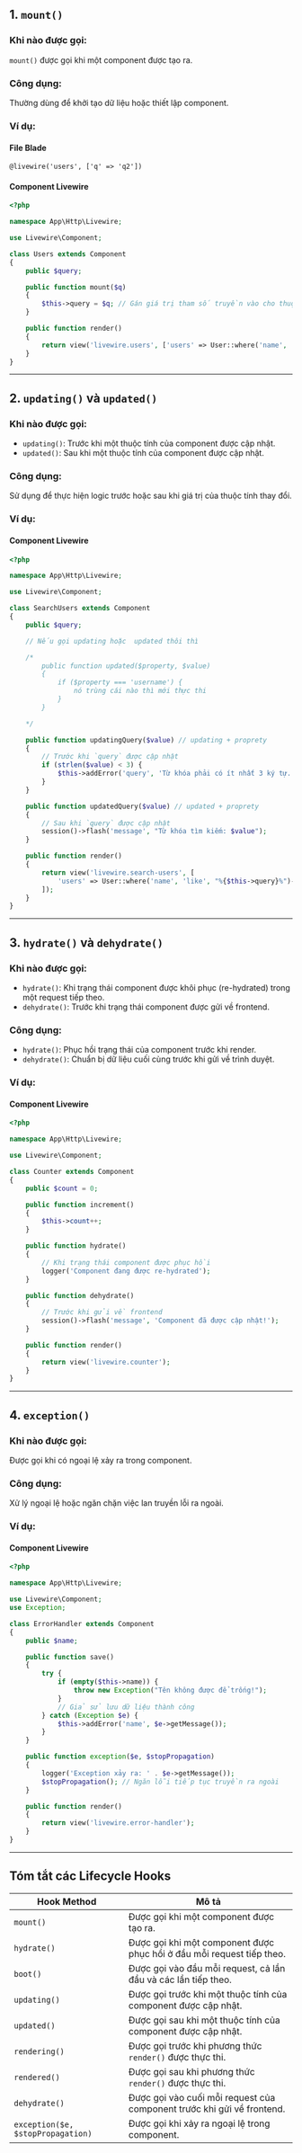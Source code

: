 
## 1. `mount()`
### Khi nào được gọi:
`mount()` được gọi khi một component được tạo ra.

### Công dụng:
Thường dùng để khởi tạo dữ liệu hoặc thiết lập component.

### Ví dụ:
#### File Blade
```blade
@livewire('users', ['q' => 'q2'])
```

#### Component Livewire
```php
<?php

namespace App\Http\Livewire;

use Livewire\Component;

class Users extends Component
{
    public $query;

    public function mount($q)
    {
        $this->query = $q; // Gán giá trị tham số truyền vào cho thuộc tính
    }

    public function render()
    {
        return view('livewire.users', ['users' => User::where('name', 'like', "%{$this->query}%")->get()]);
    }
}
```

---

## 2. `updating()` và `updated()`
### Khi nào được gọi:
- `updating()`: Trước khi một thuộc tính của component được cập nhật.
- `updated()`: Sau khi một thuộc tính của component được cập nhật.

### Công dụng:
Sử dụng để thực hiện logic trước hoặc sau khi giá trị của thuộc tính thay đổi.

### Ví dụ:
#### Component Livewire
```php
<?php

namespace App\Http\Livewire;

use Livewire\Component;

class SearchUsers extends Component
{
    public $query;

    // Nếu gọi updating hoặc  updated thôi thì

    /*
        public function updated($property, $value)
        { 
            if ($property === 'username') {
                nó trùng cái nào thì mới thực thi
            }
        }

    */

    public function updatingQuery($value) // updating + proprety
    {
        // Trước khi `query` được cập nhật
        if (strlen($value) < 3) {
            $this->addError('query', 'Từ khóa phải có ít nhất 3 ký tự.');
        }
    }

    public function updatedQuery($value) // updated + proprety
    {
        // Sau khi `query` được cập nhật
        session()->flash('message', "Từ khóa tìm kiếm: $value");
    }

    public function render()
    {
        return view('livewire.search-users', [
            'users' => User::where('name', 'like', "%{$this->query}%")->get()
        ]);
    }
}
```

---

## 3. `hydrate()` và `dehydrate()`
### Khi nào được gọi:
- `hydrate()`: Khi trạng thái component được khôi phục (re-hydrated) trong một request tiếp theo.
- `dehydrate()`: Trước khi trạng thái component được gửi về frontend.

### Công dụng:
- `hydrate()`: Phục hồi trạng thái của component trước khi render.
- `dehydrate()`: Chuẩn bị dữ liệu cuối cùng trước khi gửi về trình duyệt.

### Ví dụ:
#### Component Livewire
```php
<?php

namespace App\Http\Livewire;

use Livewire\Component;

class Counter extends Component
{
    public $count = 0;

    public function increment()
    {
        $this->count++;
    }

    public function hydrate()
    {
        // Khi trạng thái component được phục hồi
        logger('Component đang được re-hydrated');
    }

    public function dehydrate()
    {
        // Trước khi gửi về frontend
        session()->flash('message', 'Component đã được cập nhật!');
    }

    public function render()
    {
        return view('livewire.counter');
    }
}
```

---

## 4. `exception()`
### Khi nào được gọi:
Được gọi khi có ngoại lệ xảy ra trong component.

### Công dụng:
Xử lý ngoại lệ hoặc ngăn chặn việc lan truyền lỗi ra ngoài.

### Ví dụ:
#### Component Livewire
```php
<?php

namespace App\Http\Livewire;

use Livewire\Component;
use Exception;

class ErrorHandler extends Component
{
    public $name;

    public function save()
    {
        try {
            if (empty($this->name)) {
                throw new Exception("Tên không được để trống!");
            }
            // Giả sử lưu dữ liệu thành công
        } catch (Exception $e) {
            $this->addError('name', $e->getMessage());
        }
    }

    public function exception($e, $stopPropagation)
    {
        logger('Exception xảy ra: ' . $e->getMessage());
        $stopPropagation(); // Ngăn lỗi tiếp tục truyền ra ngoài
    }

    public function render()
    {
        return view('livewire.error-handler');
    }
}
```

---

## Tóm tắt các Lifecycle Hooks
| Hook Method         | Mô tả                                                                         |
|---------------------|-------------------------------------------------------------------------------|
| `mount()`           | Được gọi khi một component được tạo ra.                                      |
| `hydrate()`         | Được gọi khi một component được phục hồi ở đầu mỗi request tiếp theo.         |
| `boot()`            | Được gọi vào đầu mỗi request, cả lần đầu và các lần tiếp theo.                |
| `updating()`        | Được gọi trước khi một thuộc tính của component được cập nhật.                |
| `updated()`         | Được gọi sau khi một thuộc tính của component được cập nhật.                 |
| `rendering()`       | Được gọi trước khi phương thức `render()` được thực thi.                      |
| `rendered()`        | Được gọi sau khi phương thức `render()` được thực thi.                       |
| `dehydrate()`       | Được gọi vào cuối mỗi request của component trước khi gửi về frontend.       |
| `exception($e, $stopPropagation)` | Được gọi khi xảy ra ngoại lệ trong component.                                 |
